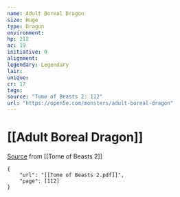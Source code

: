 ```yaml
---
name: Adult Boreal Dragon
size: Huge
type: Dragon
environment: 
hp: 212
ac: 19
initiative: 0
alignment: 
legendary: Legendary
lair: 
unique: 
cr: 17
tags: 
source: "Tome of Beasts 2: 112"
url: "https://open5e.com/monsters/adult-boreal-dragon"
---
```

# [[Adult Boreal Dragon]]

[Source](zotero://open-pdf/library/items/9UQIAB6R?page=112) from [[Tome of Beasts 2]]

```pdf
{
	"url": "[[Tome of Beasts 2.pdf]]",
	"page": [112]
}
```

